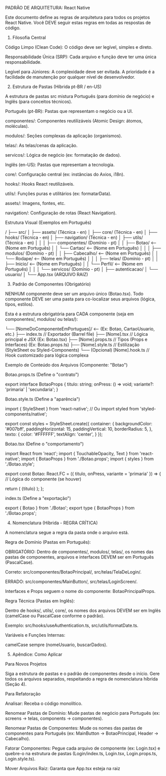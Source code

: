 PADRÃO DE ARQUITETURA: React Native

Este documento define as regras de arquitetura para todos os projetos React Native. Você DEVE seguir estas regras em todas as respostas de código.

1. Filosofia Central

Código Limpo (Clean Code): O código deve ser legível, simples e direto.

Responsabilidade Única (SRP): Cada arquivo e função deve ter uma única responsabilidade.

Legível para Júniores: A complexidade deve ser evitada. A prioridade é a facilidade de manutenção por qualquer nível de desenvolvedor.

2. Estrutura de Pastas (Híbrida pt-BR / en-US)

A estrutura de pastas src mistura Português (para domínio de negócio) e Inglês (para conceitos técnicos).

Português (pt-BR): Pastas que representam o negócio ou a UI.

componentes/: Componentes reutilizáveis (Atomic Design: átomos, moléculas).

modulos/: Seções complexas da aplicação (organismos).

telas/: As telas/cenas da aplicação.

servicos/: Lógica de negócio (ex: formatação de dados).

Inglês (en-US): Pastas que representam a tecnologia.

core/: Configuração central (ex: instâncias do Axios, i18n).

hooks/: Hooks React reutilizáveis.

utils/: Funções puras e utilitários (ex: formatarData).

assets/: Imagens, fontes, etc.

navigation/: Configuração de rotas (React Navigation).

Estrutura Visual (Exemplos em Português)

/
├── src/
│   ├── assets/         (Técnica - en)
│   ├── core/           (Técnica - en)
│   ├── hooks/          (Técnica - en)
│   ├── navigation/     (Técnica - en)
│   ├── utils/          (Técnica - en)
│   │
│   ├── componentes/    (Domínio - pt)
│   │   ├── Botao/      <-- (Nome em Português)
│   │   └── Cartao/     <-- (Nome em Português)
│   │
│   ├── modulos/        (Domínio - pt)
│   │   ├── Cabecalho/  <-- (Nome em Português)
│   │   └── Rodape/     <-- (Nome em Português)
│   │
│   ├── telas/          (Domínio - pt)
│   │   ├── Inicio/     <-- (Nome em Português)
│   │   └── Perfil/     <-- (Nome em Português)
│   │
│   └── servicos/       (Domínio - pt)
│       ├── autenticacao/
│       └── usuario/
│
└── App.tsx             (ARQUIVO RAIZ)


3. Padrão de Componentes (Obrigatório)

NENHUM componente deve ser um arquivo único (Botao.tsx). Todo componente DEVE ser uma pasta para co-localizar seus arquivos (lógica, tipos, estilos).

Esta é a estrutura obrigatória para CADA componente (seja em componentes/, modulos/ ou telas/):

└── [NomeDoComponenteEmPortugues]/  <-- (Ex: Botao, CartaoUsuario, etc.)
    ├── index.ts                     // Exportador (Barrel file)
    ├── [Nome].tsx                   // Lógica principal e JSX (Ex: Botao.tsx)
    ├── [Nome].props.ts              // Tipos (Props e Interfaces) (Ex: Botao.props.ts)
    ├── [Nome].style.ts              // Estilização (StyleSheet ou Styled-Components)
    └── (Opcional) [Nome].hook.ts    // Hook customizado para lógica complexa


Exemplo de Conteúdo dos Arquivos (Componente: "Botao")

Botao.props.ts (Define o "contrato")

export interface BotaoProps {
  titulo: string;
  onPress: () => void;
  variante?: 'primaria' | 'secundaria';
}


Botao.style.ts (Define a "aparência")

import { StyleSheet } from 'react-native';
// Ou import styled from 'styled-components/native';

export const styles = StyleSheet.create({
  container: {
    backgroundColor: '#007bff',
    paddingHorizontal: 15,
    paddingVertical: 10,
    borderRadius: 5,
  },
  texto: {
    color: '#FFFFFF',
    textAlign: 'center',
  }
});


Botao.tsx (Define o "comportamento")

import React from 'react';
import { TouchableOpacity, Text } from 'react-native';
import { BotaoProps } from './Botao.props';
import { styles } from './Botao.style';

export const Botao: React.FC<BotaoProps> = ({ 
  titulo, 
  onPress, 
  variante = 'primaria' 
}) => {
  // Lógica do componente (se houver)
  
  return (
    <TouchableOpacity style={styles.container} onPress={onPress}>
      <Text style={styles.texto}>
        {titulo}
      </Text>
    </TouchableOpacity>
  );
};


index.ts (Define a "exportação")

export { Botao } from './Botao';
export type { BotaoProps } from './Botao.props';


4. Nomenclatura (Híbrida - REGRA CRÍTICA)

A nomenclatura segue a regra da pasta onde o arquivo está.

Regra de Domínio (Pastas em Português):

OBRIGATÓRIO: Dentro de componentes/, modulos/, telas/, os nomes das pastas de componentes, arquivos e interfaces DEVEM ser em Português (PascalCase).

Correto: src/componentes/BotaoPrincipal/, src/telas/TelaDeLogin/.

ERRADO: src/componentes/MainButton/, src/telas/LoginScreen/.

Interfaces e Props seguem o nome do componente: BotaoPrincipalProps.

Regra Técnica (Pastas em Inglês):

Dentro de hooks/, utils/, core/, os nomes dos arquivos DEVEM ser em Inglês (camelCase ou PascalCase conforme o padrão).

Exemplo: src/hooks/useAuthentication.ts, src/utils/formatDate.ts.

Variáveis e Funções Internas:

camelCase sempre (nomeUsuario, buscarDados).

5. Apêndice: Como Aplicar

Para Novos Projetos

Siga a estrutura de pastas e o padrão de componentes desde o início. Gere todos os arquivos separados, respeitando a regra de nomenclatura híbrida (Seção 4).

Para Refatoração

Analisar: Receba o código monolítico.

Renomear Pastas de Domínio: Mude pastas de negócio para Português (ex: screens -> telas, components -> componentes).

Renomear Pastas de Componentes: Mude os nomes das pastas de componentes para Português (ex: MainButton -> BotaoPrincipal, Header -> Cabecalho).

Fatorar Componentes: Pegue cada arquivo de componente (ex: Login.tsx) e quebre-o na estrutura de pastas (Login/index.ts, Login.tsx, Login.props.ts, Login.style.ts).

Mover Arquivos Raiz: Garanta que App.tsx esteja na raiz